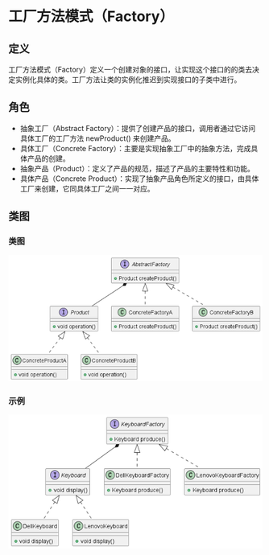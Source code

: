 # 工厂方法模式（Factory）

## 定义

工厂方法模式（Factory）定义一个创建对象的接口，让实现这个接口的的类去决定实例化具体的类。工厂方法让类的实例化推迟到实现接口的子类中进行。

## 角色

- 抽象工厂（Abstract Factory）：提供了创建产品的接口，调用者通过它访问具体工厂的工厂方法 newProduct() 来创建产品。
- 具体工厂（Concrete Factory）：主要是实现抽象工厂中的抽象方法，完成具体产品的创建。
- 抽象产品（Product）：定义了产品的规范，描述了产品的主要特性和功能。
- 具体产品（Concrete Product）：实现了抽象产品角色所定义的接口，由具体工厂来创建，它同具体工厂之间一一对应。

## 类图

### 类图

![工厂方法模式（Factory）](src/main/resources/static/diagram.png '工厂方法模式（Factory）')

### 示例

![工厂方法模式（Factory）](src/main/resources/static/diagram-demo.png '工厂方法模式（Factory）')
